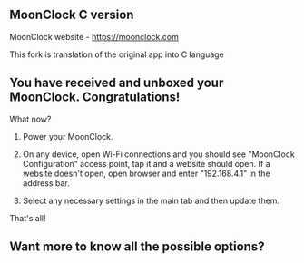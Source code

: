 ## MoonClock C version

MoonClock website - https://moonclock.com

This fork is translation of the original app into C language

## You have received and unboxed your MoonClock. Congratulations!

What now?

1. Power your MoonClock.

2. On any device, open Wi-Fi connections and you should see "MoonClock Configuration" access point, tap it and a website should open. If a website doesn't open, open browser and enter "192.168.4.1" in the address bar.

3. Select any necessary settings in the main tab and then update them.

That's all!


## Want more to know all the possible options?


